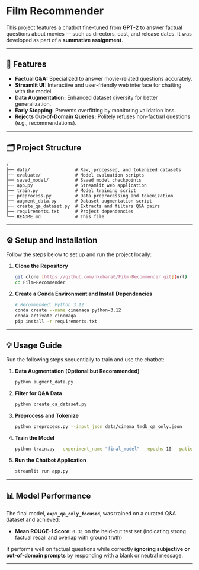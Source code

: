 # Film Recommender

This project features a chatbot fine-tuned from **GPT-2** to answer factual questions about movies — such as directors, cast, and release dates. It was developed as part of a **summative assignment**.

---

## 🚀 Features

* **Factual Q&A:** Specialized to answer movie-related questions accurately.
* **Streamlit UI:** Interactive and user-friendly web interface for chatting with the model.
* **Data Augmentation:** Enhanced dataset diversity for better generalization.
* **Early Stopping:** Prevents overfitting by monitoring validation loss.
* **Rejects Out-of-Domain Queries:** Politely refuses non-factual questions (e.g., recommendations).

---

## 🗂️ Project Structure

```
/
├── data/                 # Raw, processed, and tokenized datasets
├── evaluate/             # Model evaluation scripts
├── saved_model/          # Saved model checkpoints
├── app.py                # Streamlit web application
├── train.py              # Model training script
├── preprocess.py         # Data preprocessing and tokenization
├── augment_data.py       # Dataset augmentation script
├── create_qa_dataset.py  # Extracts and filters Q&A pairs
├── requirements.txt      # Project dependencies
└── README.md             # This file
```

---

## ⚙️ Setup and Installation

Follow the steps below to set up and run the project locally:

1. **Clone the Repository**

   ```bash
   git clone [https://github.com/nkubana0/Film-Recommender.git](url)
   cd Film-Recommender
   ```

2. **Create a Conda Environment and Install Dependencies**

   ```bash
   # Recommended: Python 3.12
   conda create --name cinemaqa python=3.12
   conda activate cinemaqa
   pip install -r requirements.txt
   ```

---

## 💡 Usage Guide

Run the following steps sequentially to train and use the chatbot:

1. **Data Augmentation (Optional but Recommended)**

   ```bash
   python augment_data.py
   ```

2. **Filter for Q&A Data**

   ```bash
   python create_qa_dataset.py
   ```

3. **Preprocess and Tokenize**

   ```bash
   python preprocess.py --input_json data/cinema_tmdb_qa_only.json
   ```

4. **Train the Model**

   ```bash
   python train.py --experiment_name "final_model" --epochs 10 --patience 2
   ```

5. **Run the Chatbot Application**

   ```bash
   streamlit run app.py
   ```

---

## 📊 Model Performance

The final model, **`exp5_qa_only_focused`**, was trained on a curated Q&A dataset and achieved:

* **Mean ROUGE-1 Score:** `0.31` on the held-out test set
  (indicating strong factual recall and overlap with ground truth)

It performs well on factual questions while correctly **ignoring subjective or out-of-domain prompts** by responding with a blank or neutral message.

---

